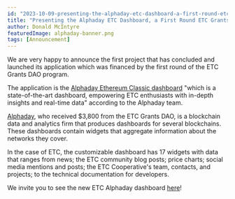 ```yaml
---
id: "2023-10-09-presenting-the-alphaday-etc-dashboard-a-first-round-etc-grants-dao-project-en"
title: "Presenting the Alphaday ETC Dashboard, a First Round ETC Grants DAO Project"
author: Donald McIntyre
featuredImage: alphaday-banner.png
tags: [Announcement]
---
```


We are very happy to announce the first project that has concluded and launched its application which was financed by the first round of the ETC Grants DAO program.

The application is the [Alphaday Ethereum Classic dashboard](https://app.alphaday.com/b/ethereumclassic/) "which is a state-of-the-art dashboard, empowering ETC enthusiasts with in-depth insights and real-time data" according to the Alphaday team.

[Alphaday](https://etcgrants.softr.app/project-details-en?recordId=recFXsxD1gSPBC6ab), who received $3,800 from the ETC Grants DAO, is a blockchain data and analytics firm that produces dashboards for several blockchains. These dashboards contain widgets that aggregate information about the networks they cover.

In the case of ETC, the customizable dashboard has 17 widgets with data that ranges from news; the ETC community blog posts; price charts; social media mentions and posts; the ETC Cooperative's team, contacts, and projects; to the technical documentation for developers.

We invite you to see the new ETC Alphaday dashboard [here](https://app.alphaday.com/b/ethereumclassic/)!
